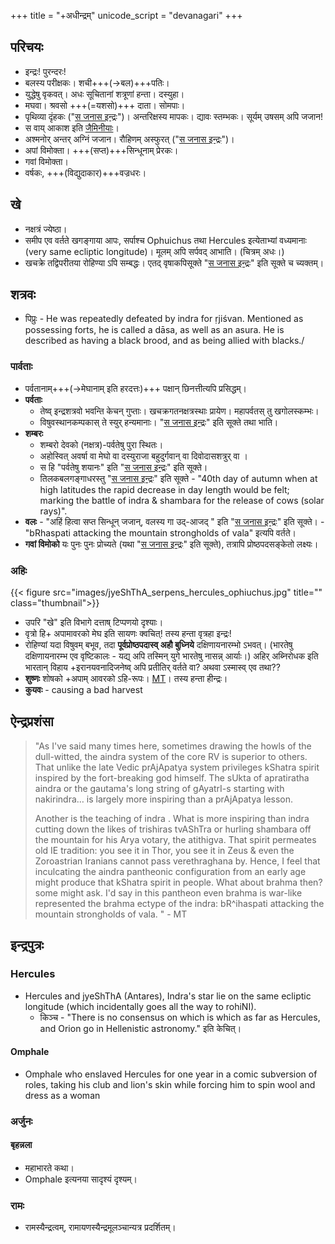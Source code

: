 +++
title = "+अधीन्द्रम्"
unicode_script = "devanagari"
+++
## परिचयः
- इन्द्रः! पुरन्दरः!
- बलस्य परीक्षकः। शची+++(→बल)+++पतिः। 
- युद्धेषु वृकवत्। अधः सूचितानां शत्रूणां हन्ता। दस्युहा।
- मघवा। श्रवसो +++(=यशसो)+++ दाता। सोमपाः।
- पृथिव्या दृंहकः ("[स जनास इन्द्रः](../../../vedAH/Rk/shAkalam/saMhitA/02/012_sa_janAsa_indraH/)")। अन्तरिक्षस्य मापकः। द्यावः स्तम्भकः। सूर्यम् उषसम् अपि जजान!
- स वाय् आकाश इति [जैमिनीयाः](/vedAH/sAma/jaiminIyam/brAhmaNam/jaiminiya-upaniShad-brAhmaNam/01/10/)।
- अश्मनोर् अन्तर् अग्निं जजान। रौहिणम् अस्फुरत् ("[स जनास इन्द्रः](../../../vedAH/Rk/shAkalam/saMhitA/02/012_sa_janAsa_indraH/)")।
- अपां विमोक्ता। +++(सप्त)+++सिन्धूनाम् प्रेरकः।
- गवां विमोक्ता।
- वर्षकः, +++(विद्युदाकार)+++वज्रधरः।

## खे
- नक्षत्रं ज्येष्ठा। 
- समीप एव वर्तते खगङ्गाया आपः, सर्पाश्च Ophuichus तथा Hercules इत्येताभ्यां वध्यमानाः (very same ecliptic longitude)। मूलम् अपि सर्पवद् आभाति। (चित्रम् अधः।) 
- खचक्रे तद्विपरीतया रोहिण्या ऽपि सम्बद्धः। एतद् वृषाकपिसूक्ते "[स जनास इन्द्रः](../../../vedAH/Rk/shAkalam/saMhitA/02/012_sa_janAsa_indraH/)" इति सूक्ते च च्यक्तम्।

## शत्रवः
- पिप्रुः - He was repeatedly defeated by indra for ṛjiśvan. Mentioned as possessing forts, he is called a dāsa, as well as an asura. He is described as having a black brood, and as being allied with blacks./

### पार्वताः
- पर्वतानाम्+++(→मेघानाम् इति हरदत्तः)+++ पक्षान् छिनत्तीत्यपि प्रसिद्धम्।
- **पर्वताः** 
  - तेष्व् इन्द्रशत्रवो भवन्ति केचन् गुप्ताः। खचक्रगतनक्षत्रस्थाः प्रायेण। महापर्वतस् तु खगोलस्कम्भः।
  - विषुवस्थानकम्पकास् ते स्युर् हन्यमानाः। "[स जनास इन्द्रः](../../../vedAH/Rk/shAkalam/saMhitA/02/012_sa_janAsa_indraH/)" इति सूक्ते तथा भाति। 
- **शम्बरः** 
  - शम्बरो देवको (नक्षत्र)-पर्वतेषु पुरा स्थितः। 
  - अहोस्वित् अवर्षा वा मेघो वा दस्युराजा बहुदुर्गवान् वा दिवोदासशत्रुर् वा । 
  - स हि "पर्वतेषु शयानः" इति "[स जनास इन्द्रः](../../../vedAH/Rk/shAkalam/saMhitA/02/012_sa_janAsa_indraH/)" इति सूक्ते।
  - तिलकबलगङ्गाधरस्तु "[स जनास इन्द्रः](../../../vedAH/Rk/shAkalam/saMhitA/02/012_sa_janAsa_indraH/)" इति सूक्ते - "40th day of autumn when at high latitudes the rapid decrease in day length would be felt; marking the battle of indra & shambara for the release of cows (solar rays)".
- **वलः** - "अहिं हित्वा सप्त सिन्धून् जजान्, वलस्य गा उद्-आजद् " इति "[स जनास इन्द्रः](../../../vedAH/Rk/shAkalam/saMhitA/02/012_sa_janAsa_indraH/)" इति सूक्ते। - "bRhaspati attacking the mountain strongholds of vala" इत्यपि वर्तते।
- **गवां विमोको** यः पुनः पुनः प्रोच्यते (यथा "[स जनास इन्द्रः](../../../vedAH/Rk/shAkalam/saMhitA/02/012_sa_janAsa_indraH/)" इति सूक्ते), तत्रापि प्रोष्ठपदसङ्केतो लक्ष्यः।


### अहिः
{{< figure src="images/jyeShThA_serpens_hercules_ophiuchus.jpg" title="" class="thumbnail">}}

- उपरि "खे" इति विभागे दत्ताष् टिप्पणयो दृश्याः।
- वृत्रो हि+ अपामावरको मेघ इति सायणः क्वचित्! तस्य हन्ता वृत्रहा इन्द्रः!
- रोहिण्यां यदा विषुवम् बभूव, तदा **पूर्वप्रोष्ठपदास्व् अहौ बुध्निये** दक्षिणायनारम्भो ऽभवत्। (भारतेषु दक्षिणायनारम्भ एव वृष्टिकालः - यद्य् अपि तस्मिन् युगे भारतेषु नासन्न् आर्याः।) अहिर् अब्निरोधक इति भारतान् विहाय +इरानयवनादिजनेष्व् अपि प्रतीतिर् वर्तते वा? अथवा ऽस्मास्व् एव तथा??
- **शुष्णः** शोषको +अपाम् आवरको ऽहि-रूपः। [MT](https://manasataramgini.wordpress.com/2015/12/28/matters-of-religion-1/)। तस्य हन्ता हीन्द्रः। 
- **कुयवः** - causing a bad harvest


## ऐन्द्रप्रशंसा
> "As I've said many times here, sometimes drawing the howls of the dull-witted, the aindra system of the core RV is superior to others. That unlike the late Vedic prAjApatya system privileges kShatra spirit inspired by the fort-breaking god himself. The sUkta of apratiratha aindra or the gautama's long string of gAyatrI-s starting with nakirindra… is largely more inspiring than a prAjApatya lesson.
>
> Another is the teaching of indra . What is more inspiring than indra cutting down the likes of trishiras tvAShTra or hurling shambara off the mountain for his Arya votary, the atithigva. That spirit permeates old IE tradition: you see it in Thor, you see it in Zeus & even the Zoroastrian Iranians cannot pass verethraghana by. Hence, I feel that inculcating the aindra pantheonic configuration from an early age might produce that kShatra spirit in people. What about brahma then?  some might ask. I'd say in this pantheon even brahma is war-like represented the brahma ectype of the indra: bR^ihaspati attacking the mountain strongholds of vala. " - MT

## इन्द्रपुत्रः
### Hercules
- Hercules and jyeShThA (Antares), Indra's star lie on the same ecliptic longitude (which incidentally goes all the way to rohiNI). 
  - किञ्च - "There is no consensus on which is which as far as Hercules, and Orion go in Hellenistic astronomy." इति केचित्।

#### Omphale
- Omphale who enslaved Hercules for one year in a comic subversion of roles, taking his club and lion's skin while forcing him to spin wool and dress as a woman

### अर्जुनः

#### बृहन्नला
- महाभारते कथा।
- Omphale इत्यनया सादृश्यं दृश्यम्।

### रामः
- रामस्यैन्द्रत्वम्, रामायणस्यैन्द्रमूलञ्चान्यत्र प्रदर्शितम्।